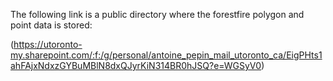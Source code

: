 The following link is a public directory where the forestfire polygon and point data is stored:

(https://utoronto-my.sharepoint.com/:f:/g/personal/antoine_pepin_mail_utoronto_ca/EigPHts1ahFAjxNdxzGYBuMBlN8dxQJyrKiN314BR0hJSQ?e=WGSyV0)

